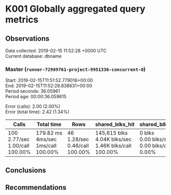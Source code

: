 # K001 Globally aggregated query metrics

## Observations ##
Data collected: 2019-02-15 11:52:28 +0000 UTC  
Current database: dbname  


### Master (`runner-72989761-project-9951336-concurrent-0`) ###
Start: 2019-02-15T11:51:52.779016+00:00  
End: 2019-02-15T11:52:28.838631+00:00  
Period seconds: 36.05961  
Period age: 00:00:36.059615  

Error (calls): 2.00 (2.00%)  
Error (total time): 2.42 (1.34%)

Calls | Total&nbsp;time | Rows | shared_blks_hit | shared_blks_read | shared_blks_dirtied | shared_blks_written | blk_read_time | blk_write_time | kcache_reads | kcache_writes | kcache_user_time_ms | kcache_system_time 
-------|------------|------|-----------------|------------------|---------------------|---------------------|---------------|----------------|--------------|---------------|---------------------|--------------------
100<br/>2.77/sec<br/>1.00/call<br/>100.00% |179.82&nbsp;ms<br/>4ms/sec<br/>1ms/call<br/>100.00% |46<br/>1.28/sec<br/>0.46/call<br/>100.00% |145,615&nbsp;blks<br/>4.04K&nbsp;blks/sec<br/>1.46K&nbsp;blks/call<br/>100.00% |0&nbsp;blks<br/>0.00&nbsp;blks/sec<br/>0.00&nbsp;blks/call<br/>0.00% |0&nbsp;blks<br/>0.00&nbsp;blks/sec<br/>0.00&nbsp;blks/call<br/>0.00% |0&nbsp;blks<br/>0.00&nbsp;blks/sec<br/>0.00&nbsp;blks/call<br/>0.00% |0.00&nbsp;ms<br/>0s/sec<br/>0s/call<br/>0.00% |0.00&nbsp;ms<br/>0s/sec<br/>0s/call<br/>0.00% |0.00&nbsp;bytes<br/>0.00&nbsp;bytes/sec<br/>0.00&nbsp;bytes/call<br/>0.00% |0.00&nbsp;bytes<br/>0.00&nbsp;bytes/sec<br/>0.00&nbsp;bytes/call<br/>0.00% |0.00&nbsp;ms<br/>0s/sec<br/>0s/call<br/>0.00% |0.00&nbsp;ms<br/>0s/sec<br/>0s/call<br/>0.00%





## Conclusions ##


## Recommendations ##

